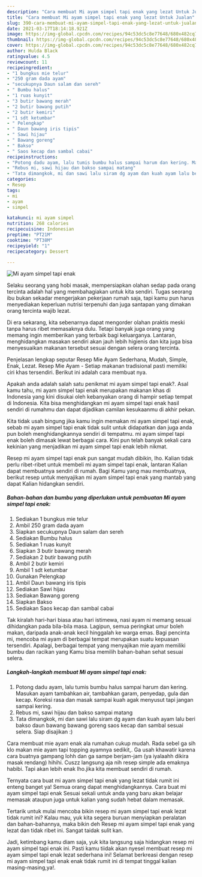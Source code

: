 ```yaml
---
description: "Cara membuat Mi ayam simpel tapi enak yang lezat Untuk Jualan"
title: "Cara membuat Mi ayam simpel tapi enak yang lezat Untuk Jualan"
slug: 390-cara-membuat-mi-ayam-simpel-tapi-enak-yang-lezat-untuk-jualan
date: 2021-03-17T18:14:18.921Z
image: https://img-global.cpcdn.com/recipes/94c53dc5c8e77648/680x482cq70/mi-ayam-simpel-tapi-enak-foto-resep-utama.jpg
thumbnail: https://img-global.cpcdn.com/recipes/94c53dc5c8e77648/680x482cq70/mi-ayam-simpel-tapi-enak-foto-resep-utama.jpg
cover: https://img-global.cpcdn.com/recipes/94c53dc5c8e77648/680x482cq70/mi-ayam-simpel-tapi-enak-foto-resep-utama.jpg
author: Hulda Black
ratingvalue: 4.5
reviewcount: 11
recipeingredient:
- "1 bungkus mie telur"
- "250 gram dada ayam"
- "secukupnya Daun salam dan sereh"
- " Bumbu halus"
- "1 ruas kunyit"
- "3 butir bawang merah"
- "2 butir bawang putih"
- "2 butir kemiri"
- "1 sdt ketumbar"
- " Pelengkap"
- " Daun bawang iris tipis"
- " Sawi hijau"
- " Bawang goreng"
- " Bakso"
- " Saos kecap dan sambal cabai"
recipeinstructions:
- "Potong dadu ayam, lalu tumis bumbu halus sampai harum dan kering. Masukan ayam tambahkan air, tambahkan garam, penyedap, gula dan kecap. Koreksi rasa dan masak sampai kuah agak menyusut tapi jangan sampai kering."
- "Rebus mi, sawi hijau dan bakso sampai matang"
- "Tata dimangkok, mi dan sawi lalu siram dg ayam dan kuah ayam lalu beri bakso daun bawang bawang goreng saos kecap dan sambal sesuai selera. Siap disajikan :)"
categories:
- Resep
tags:
- mi
- ayam
- simpel

katakunci: mi ayam simpel 
nutrition: 268 calories
recipecuisine: Indonesian
preptime: "PT21M"
cooktime: "PT38M"
recipeyield: "1"
recipecategory: Dessert

---
```



![Mi ayam simpel tapi enak](https://img-global.cpcdn.com/recipes/94c53dc5c8e77648/680x482cq70/mi-ayam-simpel-tapi-enak-foto-resep-utama.jpg)

Selaku seorang yang hobi masak, mempersiapkan olahan sedap pada orang tercinta adalah hal yang membahagiakan untuk kita sendiri. Tugas seorang ibu bukan sekadar mengerjakan pekerjaan rumah saja, tapi kamu pun harus menyediakan keperluan nutrisi terpenuhi dan juga santapan yang dimakan orang tercinta wajib lezat.

Di era  sekarang, kita sebenarnya dapat mengorder olahan praktis meski tanpa harus ribet memasaknya dulu. Tetapi banyak juga orang yang memang ingin memberikan yang terbaik bagi keluarganya. Lantaran, menghidangkan masakan sendiri akan jauh lebih higienis dan kita juga bisa menyesuaikan makanan tersebut sesuai dengan selera orang tercinta. 

Penjelasan lengkap seputar Resep Mie Ayam Sederhana, Mudah, Simple, Enak, Lezat. Resep Mie Ayam - Setiap makanan tradisional pasti memiliki ciri khas tersendiri. Berikut ini adalah cara membuat nya.

Apakah anda adalah salah satu penikmat mi ayam simpel tapi enak?. Asal kamu tahu, mi ayam simpel tapi enak merupakan makanan khas di Indonesia yang kini disukai oleh kebanyakan orang di hampir setiap tempat di Indonesia. Kita bisa menghidangkan mi ayam simpel tapi enak hasil sendiri di rumahmu dan dapat dijadikan camilan kesukaanmu di akhir pekan.

Kita tidak usah bingung jika kamu ingin memakan mi ayam simpel tapi enak, sebab mi ayam simpel tapi enak tidak sulit untuk didapatkan dan juga anda pun boleh menghidangkannya sendiri di tempatmu. mi ayam simpel tapi enak boleh dimasak lewat berbagai cara. Kini pun telah banyak sekali cara kekinian yang menjadikan mi ayam simpel tapi enak lebih nikmat.

Resep mi ayam simpel tapi enak pun sangat mudah dibikin, lho. Kalian tidak perlu ribet-ribet untuk membeli mi ayam simpel tapi enak, lantaran Kalian dapat membuatnya sendiri di rumah. Bagi Kamu yang mau membuatnya, berikut resep untuk menyajikan mi ayam simpel tapi enak yang mantab yang dapat Kalian hidangkan sendiri.

<!--inarticleads1-->

##### Bahan-bahan dan bumbu yang diperlukan untuk pembuatan Mi ayam simpel tapi enak:

1. Sediakan 1 bungkus mie telur
1. Ambil 250 gram dada ayam
1. Siapkan secukupnya Daun salam dan sereh
1. Sediakan  Bumbu halus
1. Sediakan 1 ruas kunyit
1. Siapkan 3 butir bawang merah
1. Sediakan 2 butir bawang putih
1. Ambil 2 butir kemiri
1. Ambil 1 sdt ketumbar
1. Gunakan  Pelengkap
1. Ambil  Daun bawang iris tipis
1. Sediakan  Sawi hijau
1. Sediakan  Bawang goreng
1. Siapkan  Bakso
1. Sediakan  Saos kecap dan sambal cabai


Tak kiralah hari-hari biasa atau hari istimewa, nasi ayam ni memang sesuai dihidangkan pada bila-bila masa. Lagipun, semua peringkat umur boleh makan, daripada anak-anak kecil hinggalah ke warga emas. Bagi pencinta mi, mencoba mi ayam di berbagai tempat merupakan suatu kepuasan tersendiri. Apalagi, berbagai tempat yang menyajikan mie ayam memiliki bumbu dan racikan yang Kamu bisa memilih bahan-bahan sehat sesuai selera. 

<!--inarticleads2-->

##### Langkah-langkah membuat Mi ayam simpel tapi enak:

1. Potong dadu ayam, lalu tumis bumbu halus sampai harum dan kering. Masukan ayam tambahkan air, tambahkan garam, penyedap, gula dan kecap. Koreksi rasa dan masak sampai kuah agak menyusut tapi jangan sampai kering.
1. Rebus mi, sawi hijau dan bakso sampai matang
1. Tata dimangkok, mi dan sawi lalu siram dg ayam dan kuah ayam lalu beri bakso daun bawang bawang goreng saos kecap dan sambal sesuai selera. Siap disajikan :)


Cara membuat mie ayam enak ala rumahan cukup mudah. Rada sebel ga sih klo makan mie ayam tapi topping ayamnya sedikit,. Ga usah khawatir karena cara buatnya gampang lohh dan ga sampe berjam-jam (ya iyalaahh dikira masak rendang) hihihi. Cuszz langsung aja nih resep simple ada emaknya habibi. Tapi akan lebih enak lho.jika kita membuat sendiri di rumah. 

Ternyata cara buat mi ayam simpel tapi enak yang lezat tidak rumit ini enteng banget ya! Semua orang dapat menghidangkannya. Cara buat mi ayam simpel tapi enak Sesuai sekali untuk anda yang baru akan belajar memasak ataupun juga untuk kalian yang sudah hebat dalam memasak.

Tertarik untuk mulai mencoba bikin resep mi ayam simpel tapi enak lezat tidak rumit ini? Kalau mau, yuk kita segera buruan menyiapkan peralatan dan bahan-bahannya, maka bikin deh Resep mi ayam simpel tapi enak yang lezat dan tidak ribet ini. Sangat taidak sulit kan. 

Jadi, ketimbang kamu diam saja, yuk kita langsung saja hidangkan resep mi ayam simpel tapi enak ini. Pasti kamu tiidak akan nyesel membuat resep mi ayam simpel tapi enak lezat sederhana ini! Selamat berkreasi dengan resep mi ayam simpel tapi enak enak tidak rumit ini di tempat tinggal kalian masing-masing,ya!.

